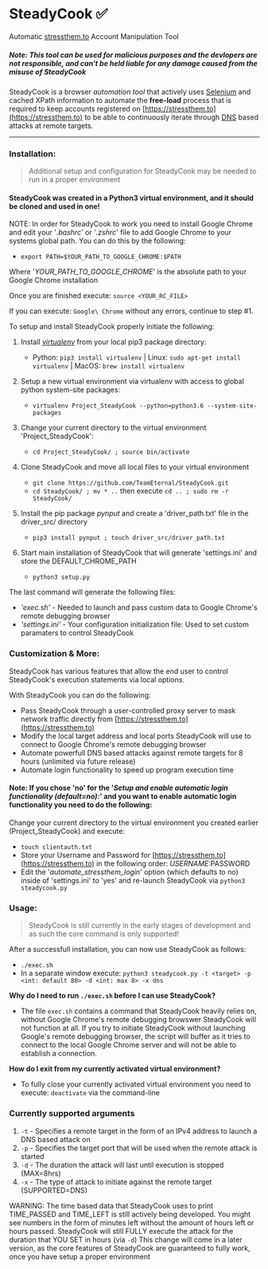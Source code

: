 # SteadyCook ✅
Automatic [stressthem.to](https://stressthem.to/login) Account Manipulation Tool

##### Note: This tool can be used for malicious purposes and the devlopers are not responsible, and can't be held liable for any damage caused from the misuse of SteadyCook

SteadyCook is a browser *automation tool* that actively uses [Selenium](https://selenium.dev/) and cached XPath information to automate the **free-load** process that is required to keep accounts registered on [https://stressthem.to](https://stressthem.to) to be able to continuously iterate through [DNS](https://www.cloudflare.com/learning/dns/what-is-dns/) based attacks at remote targets.

---



### Installation:
> Additional setup and configuration for SteadyCook may be needed to run in a proper environment

#### SteadyCook was created in a Python3 virtual environment, and it should be cloned and used in one!

NOTE: In order for SteadyCook to work you need to install Google Chrome and edit your '*.bashrc*' or '*.zshrc*' file to add Google Chrome to your systems global path. You can do this by the following:
   * `export PATH=$YOUR_PATH_TO_GOOGLE_CHROME:$PATH`
   
Where '*YOUR_PATH_TO_GOOGLE_CHROME*' is the absolute path to your Google Chrome installation

Once you are finished execute: `source <YOUR_RC_FILE>`

If you can execute: `Google\ Chrome` without any errors, continue to step #1.

To setup and install SteadyCook properly initiate the following:

1. Install *[virtualenv](https://pypi.org/project/virtualenv/)* from your local pip3 package directory:
   * Python: `pip3 install virtualenv` | Linux: `sudo apt-get install virtualenv` | MacOS: `brew install virtualenv`
   
2. Setup a new virtual environment via virtualenv with access to global python system-site packages:
   * `virtualenv Project_SteadyCook --python=python3.6 --system-site-packages`

3. Change your current directory to the virtual environment 'Project_SteadyCook':
   * `cd Project_SteadyCook/ ; source bin/activate`

4. Clone SteadyCook and move all local files to your virtual environment
   * `git clone https://github.com/TeamEternal/SteadyCook.git`
   * `cd SteadyCook/ ; mv * ..` then execute `cd .. ; sudo rm -r SteadyCook/`
   
5. Install the pip package *pynput* and create a 'driver_path.txt' file in the driver_src/ directory
   * `pip3 install pynput ; touch driver_src/driver_path.txt`

6. Start main installation of SteadyCook that will generate 'settings.ini' and store the DEFAULT_CHROME_PATH
   * `python3 setup.py`

The last command will generate the following files:
   * *'exec.sh'* - Needed to launch and pass custom data to Google Chrome's remote debugging browser
   * *'settings.ini'* - Your configuration initialization file: Used to set custom paramaters to control SteadyCook

### Customization & More:

SteadyCook has various features that allow the end user to control SteadyCook's execution statements via local options.

With SteadyCook you can do the following:
   * Pass SteadyCook through a user-controlled proxy server to mask network traffic directly from [https://stressthem.to](https://stressthem.to)
   * Modify the local target address and local ports SteadyCook will use to connect to Google Chrome's remote debugging browser
   * Automate powerfull DNS based attacks against remote targets for 8 hours (unlimited via future release)
   * Automate login functionality to speed up program execution time

#### Note: If you chose 'no' for the '*Setup and enable automatic login functionality (default=no):*' and you want to enable automatic login functionality you need to do the following:

Change your current directory to the virtual environment you created earlier (Project_SteadyCook) and execute:
   * `touch clientauth.txt`
   * Store your Username and Password for [https://stressthem.to](https://stressthem.to) in the following order: $USERNAME:$PASSWORD
   * Edit the '*automate_stressthem_login*' option (which defaults to no) inside of 'settings.ini' to 'yes' and re-launch SteadyCook via `python3 steadycook.py`

### Usage:

> SteadyCook is still currently in the early stages of development and as such the core command is only supported!

After a successfull installation, you can now use SteadyCook as follows:
   * `./exec.sh`
   * In a separate window execute: `python3 steadycook.py -t <target> -p <int: default 80> -d <int: max 8> -x dns`

**Why do I need to run `./exec.sh` before I can use SteadyCook?**

- The file `exec.sh` contains a command that SteadyCook heavily relies on, without Google Chrome's remote debugging browswer SteadyCook will not function at all. If you try to initiate SteadyCook without launching Google's remote debugging browser, the script will buffer as it tries to connect to the local Google Chrome server and will not be able to establish a connection.

**How do I exit from my currently activated virtual environment?**

- To fully close your currently activated virtual environment you need to execute: `deactivate` via the command-line

### Currently supported arguments

1. `-t` - Specifies a remote target in the form of an IPv4 address to launch a DNS based attack on
2. `-p` - Specifies the target port that will be used when the remote attack is started
3. `-d` - The duration the attack will last until execution is stopped (MAX=8hrs)
4. `-x` - The type of attack to initiate against the remote target (SUPPORTED=DNS)

WARNING: The time based data that SteadyCook uses to print TIME_PASSED and TIME_LEFT is still actively being developed. You might see numbers in the form of minutes left without the amount of hours left or hours passed. SteadyCook will still FULLY execute the attack for the duration that YOU SET in hours (via `-d`) This change will come in a later version, as the core features of SteadyCook are guaranteed to fully work, once you have setup a proper environment
   

